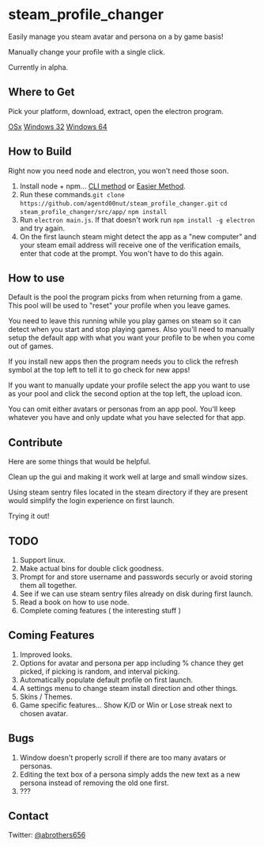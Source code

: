 # steam_profile_changer

Easily manage you steam avatar and persona on a by game basis!

Manually change your profile with a single click.

Currently in alpha.

## Where to Get

Pick your platform, download, extract, open the electron program.

[OSx](https://my.cloudme.com/#agentd00nut/steam_profile_changer-darwin-x64.tar)
[Windows 32](https://my.cloudme.com/#agentd00nut/steam_profile_changer-win32-ia32.tar)
[Windows 64](https://my.cloudme.com/#agentd00nut/steam_profile_changer-win32-x64.tar)

## How to Build

Right now you need node and electron, you won't need those soon.

1. Install node + npm... [CLI method](https://nodejs.org/en/download/package-manager/) or [Easier Method](https://nodejs.org/en/download/).
2. Run these commands.`git clone https://github.com/agentd00nut/steam_profile_changer.git` `cd steam_profile_changer/src/app/` `npm install`
3. Run `electron main.js`.  If that doesn't work run `npm install -g electron` and try again.
4. On the first launch steam might detect the app as a "new computer" and your steam email address will receive one of the verification emails, enter that code at the prompt. You won't have to do this again.


## How to use

Default is the pool the program picks from when returning from a game.  This pool will be used to "reset" your profile when you leave games.

You need to leave this running while you play games on steam so it can detect when you start and stop playing games.
Also you'll need to manually setup the default app with what you want your profile to be when you come out of games.

If you install new apps then the program needs you to click the refresh symbol at the top left to tell it to go check for new apps!

If you want to manually update your profile select the app you want to use as your pool and click the second option at the top left, the upload icon.

You can omit either avatars or personas from an app pool.  You'll keep whatever you have and only update what you have selected for that app.

## Contribute
Here are some things that would be helpful.

Clean up the gui and making it work well at large and small window sizes.

Using steam sentry files located in the steam directory if they are present would simplify the login experience on first launch.

Trying it out!

## TODO 
1. Support linux.  
2. Make actual bins for double click goodness.
3. Prompt for and store username and passwords securly or avoid storing them all together.
4. See if we can use steam sentry files already on disk during first launch.
5. Read a book on how to use node.
6. Complete coming features ( the interesting stuff )

## Coming Features
1. Improved looks.
2. Options for avatar and persona per app including % chance they get picked, if picking is random, and interval picking.
3. Automatically populate default profile on first launch.
4. A settings menu to change steam install direction and other things.
5. Skins / Themes.
6. Game specific features... Show K/D or Win or Lose streak next to chosen avatar.

## Bugs
1. Window doesn't properly scroll if there are too many avatars or personas.
2. Editing the text box of a persona simply adds the new text as a new persona instead of removing the old one first.
3. ???

## Contact
Twitter: [@abrothers656](https://twitter.com/abrothers656)
